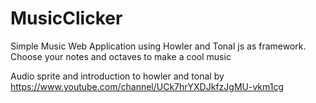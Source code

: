 # MusicClicker
Simple Music Web Application using Howler and Tonal js as framework.
Choose your notes and octaves to make a cool music

Audio sprite and introduction to howler and tonal by https://www.youtube.com/channel/UCk7hrYXDJkfzJgMU-vkm1cg
